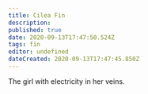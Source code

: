 ```yaml
---
title: Cilea Fin
description: 
published: true
date: 2020-09-13T17:47:50.524Z
tags: fin
editor: undefined
dateCreated: 2020-09-13T17:47:45.850Z
---
```


The girl with electricity in her veins.